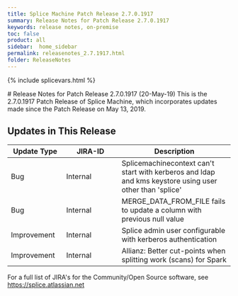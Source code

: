 ```yaml
---
title: Splice Machine Patch Release 2.7.0.1917
summary: Release Notes for Patch Release 2.7.0.1917
keywords: release notes, on-premise
toc: false
product: all
sidebar:  home_sidebar
permalink: releasenotes_2.7.1917.html
folder: ReleaseNotes
---
```

{% include splicevars.html %}
<section>
<div class="TopicContent" data-swiftype-index="true" markdown="1">
# Release Notes for Patch Release 2.7.0.1917 (20-May-19)
This is the 2.7.0.1917 Patch Release of Splice Machine, which incorporates updates made since the Patch Release on May 13, 2019.

## Updates in This Release
<table>
    <col width="125px" />
    <col width="125px" />
    <col />
    <thead>
        <tr>
            <th>Update Type</th>
            <th>JIRA-ID</th>
            <th>Description</th>
        </tr>
    </thead>
    <tbody>
        <tr>
            <td>Bug</td>
            <td>Internal</td>
            <td>Splicemachinecontext can't start with kerberos and ldap and kms keystore using user other than 'splice'</td>
        </tr>
        <tr>
            <td>Bug</td>
            <td>Internal</td>
            <td>MERGE_DATA_FROM_FILE fails to update a column with previous null value</td>
        </tr>
        <tr>
            <td>Improvement</td>
            <td>Internal</td>
            <td>Splice admin user configurable with kerberos authentication</td>
        </tr>
        <tr>
            <td>Improvement</td>
            <td>Internal</td>
            <td>Allianz: Better cut-points when splitting work (scans) for Spark</td>
        </tr>
    </tbody>
</table>

For a full list of JIRA's for the Community/Open Source software, see <https://splice.atlassian.net>

</div>
</section>
